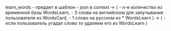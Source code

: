 
learn_words - предает в шаблон - json в context ->  ( 
                                                    - n-е количество из временной базы WordsLearn,
                                                    - 3 слова на английском для запутывания пользователя из WordsCard,
                                                    - 1 слово на русском из * WordsLearn 
                                                    ) -> (
                                                            - если пользователь угадал слово то удаляем его из WordsLearn
                                                            )

